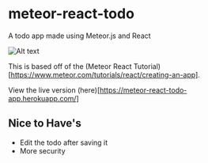 # meteor-react-todo
A todo app made using Meteor.js and React

![Alt text](/../images/images/meteor-app.jpg?raw=true "Preview")

This is based off of the (Meteor React Tutorial)[https://www.meteor.com/tutorials/react/creating-an-app]. 

View the live version (here)[https://meteor-react-todo-app.herokuapp.com/]

## Nice to Have's

- Edit the todo after saving it
- More security
